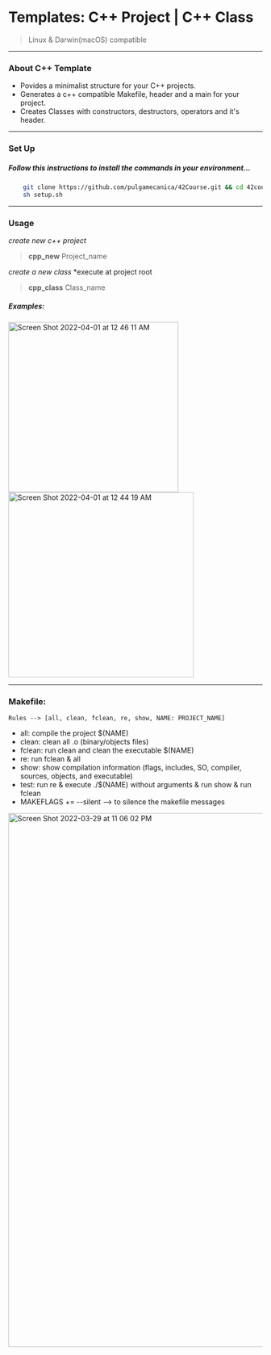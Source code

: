 # Templates:  C++ Project |  C++ Class
> Linux & Darwin(macOS) compatible
---

### About C++ Template
+	Povides a minimalist structure for your C++ projects.
+	Generates a c++ compatible Makefile, header and a main for your project.
+	Creates Classes with constructors, destructors, operators and it's header.
---
###   Set Up
##### 	Follow this instructions to install the commands in your environment...
```bash
    git clone https://github.com/pulgamecanica/42Course.git && cd 42course/42Documentation/Templates/
    sh setup.sh
```
---
### Usage
*create new c++ project*
>	**cpp_new** Project_name

*create a new class*	*execute at project root
>	**cpp_class** Class_name

#####	Examples: 
<img width="337" alt="Screen Shot 2022-04-01 at 12 46 11 AM" src="https://user-images.githubusercontent.com/28810331/161167296-1a15	1537-8843-4683-8f3b-8870a9082bf2.png">
<img width="367" alt="Screen Shot 2022-04-01 at 12 44 19 AM" src="https://user-images.githubusercontent.com/28810331/161167112-376e73bd-5fba-4409-a3fb-17d984f462cc.png">


---
### Makefile:
    Rules --> [all, clean, fclean, re, show, NAME: PROJECT_NAME]
+   all: compile the project $(NAME)
+   clean: clean all .o (binary/objects files)
+   fclean: run clean and clean the executable $(NAME)
+   re: run fclean & all
+   show: show compilation information (flags, includes, SO, compiler, sources, objects, and executable)
+   test: run re & execute ./$(NAME) without arguments & run show & run fclean
+   MAKEFLAGS += --silent --> to silence the makefile messages

<img width="1058" alt="Screen Shot 2022-03-29 at 11 06 02 PM" src="https://user-images.githubusercontent.com/28810331/160715139-cc37caa1-fb4b-4f9d-a762-526cb3d138ce.png">
